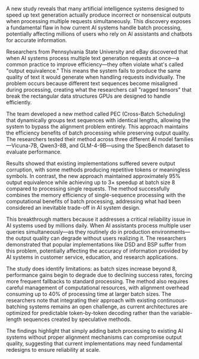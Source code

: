 A new study reveals that many artificial intelligence systems designed to speed up text generation actually produce incorrect or nonsensical outputs when processing multiple requests simultaneously. This discovery exposes a fundamental flaw in how current AI systems handle batch processing, potentially affecting millions of users who rely on AI assistants and chatbots for accurate information.

Researchers from Pennsylvania State University and eBay discovered that when AI systems process multiple text generation requests at once—a common practice to improve efficiency—they often violate what's called "output equivalence." This means the system fails to produce the same quality of text it would generate when handling requests individually. The problem occurs because different text sequences become misaligned during processing, creating what the researchers call "ragged tensors" that break the rectangular data structures GPUs are designed to handle efficiently.

The team developed a new method called PEC (Cross-Batch Scheduling) that dynamically groups text sequences with identical lengths, allowing the system to bypass the alignment problem entirely. This approach maintains the efficiency benefits of batch processing while preserving output quality. The researchers tested their method across three different AI model families—Vicuna-7B, Qwen3-8B, and GLM-4-9B—using the SpecBench dataset to evaluate performance.

Results showed that existing implementations suffered severe output corruption, with some methods producing repetitive tokens or meaningless symbols. In contrast, the new approach maintained approximately 95% output equivalence while achieving up to 3× speedup at batch size 8 compared to processing single requests. The method successfully combines the memory efficiency of single-sequence processing with the computational benefits of batch processing, addressing what had been considered an inevitable trade-off in AI system design.

This breakthrough matters because it addresses a critical reliability issue in AI systems used by millions daily. When AI assistants process multiple user queries simultaneously—as they routinely do in production environments—the output quality can degrade without users realizing it. The researchers demonstrated that popular implementations like DSD and BSP suffer from this problem, potentially affecting the accuracy of information provided by AI systems in customer service, education, and research applications.

The study does identify limitations: as batch sizes increase beyond 8, performance gains begin to degrade due to declining success rates, forcing more frequent fallbacks to standard processing. The method also requires careful management of computational resources, with alignment overhead consuming up to 40% of processing time at larger batch sizes. The researchers note that integrating their approach with existing continuous-batching systems remains an open challenge, as current architectures are optimized for predictable token-by-token decoding rather than the variable-length sequences created by speculative methods.

The findings highlight that simply adding batch processing to existing AI systems without proper alignment mechanisms can compromise output quality, suggesting that current implementations may need fundamental redesigns to ensure reliability at scale.